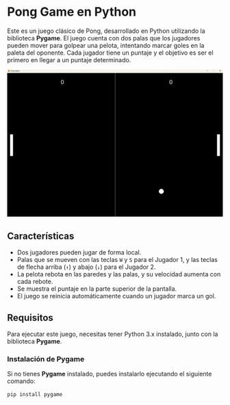 # Pong Game en Python

Este es un juego clásico de Pong, desarrollado en Python utilizando la biblioteca **Pygame**. El juego cuenta con dos palas que los jugadores pueden mover para golpear una pelota, intentando marcar goles en la paleta del oponente. Cada jugador tiene un puntaje y el objetivo es ser el primero en llegar a un puntaje determinado.

<p align="center">
  <img src="screenshot.png" alt="Pong Game" width="700">
</p>

## Características

- Dos jugadores pueden jugar de forma local.
- Palas que se mueven con las teclas `W` y `S` para el Jugador 1, y las teclas de flecha arriba (`↑`) y abajo (`↓`) para el Jugador 2.
- La pelota rebota en las paredes y las palas, y su velocidad aumenta con cada rebote.
- Se muestra el puntaje en la parte superior de la pantalla.
- El juego se reinicia automáticamente cuando un jugador marca un gol.

## Requisitos

Para ejecutar este juego, necesitas tener Python 3.x instalado, junto con la biblioteca **Pygame**.

### Instalación de Pygame

Si no tienes **Pygame** instalado, puedes instalarlo ejecutando el siguiente comando:

```bash
pip install pygame
